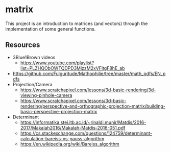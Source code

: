 # matrix

This project is an introduction to matrices (and vectors) through the implementation of some general functions.

## Resources

* 3Blue1Brown videos
    * https://www.youtube.com/playlist?list=PLZHQObOWTQDPD3MizzM2xVFitgF8hE_ab
* https://github.com/Fulguritude/Mathophilie/tree/master/math_pdfs/EN_pdfs
* Projection/Camera
	* https://www.scratchapixel.com/lessons/3d-basic-rendering/3d-viewing-pinhole-camera
	* https://www.scratchapixel.com/lessons/3d-basic-rendering/perspective-and-orthographic-projection-matrix/building-basic-perspective-projection-matrix
* Determinant
	* https://informatika.stei.itb.ac.id/~rinaldi.munir/Matdis/2016-2017/Makalah2016/Makalah-Matdis-2016-051.pdf
	* https://cs.stackexchange.com/questions/124759/determinant-calculation-bareiss-vs-gauss-algorithm
	* https://en.wikipedia.org/wiki/Bareiss_algorithm
